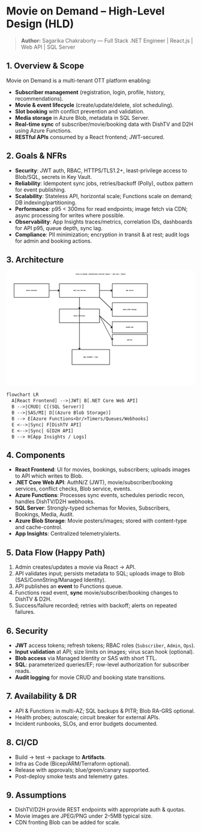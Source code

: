 # Movie on Demand – High-Level Design (HLD)

> **Author:** Sagarika Chakraborty — Full Stack .NET Engineer | React.js | Web API | SQL Server

## 1. Overview & Scope
Movie on Demand is a multi-tenant OTT platform enabling:
- **Subscriber management** (registration, login, profile, history, recommendations).
- **Movie & event lifecycle** (create/update/delete, slot scheduling).
- **Slot booking** with conflict prevention and validation.
- **Media storage** in Azure Blob, metadata in SQL Server.
- **Real-time sync** of subscriber/movie/booking data with DishTV and D2H using Azure Functions.
- **RESTful APIs** consumed by a React frontend; JWT-secured.

## 2. Goals & NFRs
- **Security**: JWT auth, RBAC, HTTPS/TLS1.2+, least-privilege access to Blob/SQL, secrets in Key Vault.
- **Reliability**: Idempotent sync jobs, retries/backoff (Polly), outbox pattern for event publishing.
- **Scalability**: Stateless API, horizontal scale; Functions scale on demand; DB indexing/partitioning.
- **Performance**: p95 < 300ms for read endpoints; image fetch via CDN; async processing for writes where possible.
- **Observability**: App Insights traces/metrics, correlation IDs, dashboards for API p95, queue depth, sync lag.
- **Compliance**: PII minimization; encryption in transit & at rest; audit logs for admin and booking actions.

## 3. Architecture
![Architecture](./architecture.png)

```mermaid
flowchart LR
  A[React Frontend] -->|JWT| B[.NET Core Web API]
  B -->|CRUD| C[(SQL Server)]
  B -->|SAS/MI| D[(Azure Blob Storage)]
  B --> E[Azure Functions<br/>Timers/Queues/Webhooks]
  E <-->|Sync| F[DishTV API]
  E <-->|Sync| G[D2H API]
  B --> H[App Insights / Logs]
```

## 4. Components
- **React Frontend**: UI for movies, bookings, subscribers; uploads images to API which writes to Blob.
- **.NET Core Web API**: AuthN/Z (JWT), movie/subscriber/booking services, conflict checks, Blob service, events.
- **Azure Functions**: Processes sync events, schedules periodic recon, handles DishTV/D2H webhooks.
- **SQL Server**: Strongly-typed schemas for Movies, Subscribers, Bookings, Media, Audit.
- **Azure Blob Storage**: Movie posters/images; stored with content-type and cache-control.
- **App Insights**: Centralized telemetry/alerts.

## 5. Data Flow (Happy Path)
1. Admin creates/updates a movie via React → API.
2. API validates input; persists metadata to SQL; uploads image to Blob (SAS/ConnString/Managed Identity).
3. API publishes an **event** to Functions queue.
4. Functions read event, **sync** movie/subscriber/booking changes to DishTV & D2H.
5. Success/failure recorded; retries with backoff; alerts on repeated failures.

## 6. Security
- **JWT** access tokens; refresh tokens; RBAC roles (`Subscriber`, `Admin`, `Ops`).
- **Input validation** at API; size limits on images; virus scan hook (optional).
- **Blob access** via Managed Identity or SAS with short TTL.
- **SQL**: parameterized queries/EF; row-level authorization for subscriber reads.
- **Audit logging** for movie CRUD and booking state transitions.

## 7. Availability & DR
- API & Functions in multi-AZ; SQL backups & PITR; Blob RA-GRS optional.
- Health probes; autoscale; circuit breaker for external APIs.
- Incident runbooks, SLOs, and error budgets documented.

## 8. CI/CD
- Build → test → package to **Artifacts**.
- Infra as Code (Bicep/ARM/Terraform optional).
- Release with approvals; blue/green/canary supported.
- Post-deploy smoke tests and telemetry gates.

## 9. Assumptions
- DishTV/D2H provide REST endpoints with appropriate auth & quotas.
- Movie images are JPEG/PNG under 2–5MB typical size.
- CDN fronting Blob can be added for scale.
